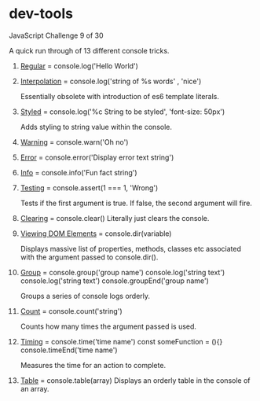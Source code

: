 # dev-tools

JavaScript Challenge 9 of 30

A quick run through of 13 different console tricks.

1. <ins>Regular</ins> = console.log('Hello World')

2. <ins>Interpolation</ins> = console.log('string of %s words' , 'nice')

   Essentially obsolete with introduction of es6 template literals.

3. <ins>Styled</ins> = console.log('%c String to be styled', 'font-size: 50px')

   Adds styling to string value within the console.

4. <ins>Warning</ins> = console.warn('Oh no')

5. <ins>Error</ins> = console.error('Display error text string')

6. <ins>Info</ins> = console.info('Fun fact string')

7. <ins>Testing</ins> = console.assert(1 === 1, 'Wrong')

   Tests if the first argument is true. If false, the second argument will fire.

8. <ins>Clearing</ins> = console.clear()
   Literally just clears the console.

9. <ins>Viewing DOM Elements</ins> = console.dir(variable)

   Displays massive list of properties, methods, classes etc associated with the argument passed to console.dir().

10. <ins>Group</ins> = console.group('group name')
    console.log('string text')
    console.log('string text')
    console.groupEnd('group name')

    Groups a series of console logs orderly.

11. <ins>Count</ins> = console.count('string')

    Counts how many times the argument passed is used.

12. <ins>Timing</ins> = console.time('time name')
    const someFunction = (){}
    console.timeEnd('time name')

    Measures the time for an action to complete.

13. <ins>Table</ins> = console.table(array)
    Displays an orderly table in the console of an array.
